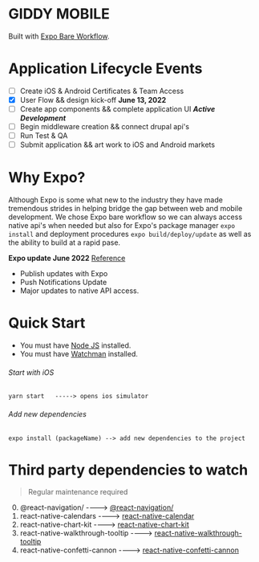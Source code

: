 # GIDDY MOBILE
Built with [Expo Bare Workflow](https://docs.expo.dev/introduction/managed-vs-bare/#bare-workflow).
# Application Lifecycle Events
- [ ] Create iOS & Android Certificates & Team Access
- [x] User Flow && design kick-off **June 13, 2022**
- [ ] Create app components && complete application UI **_Active Development_**
- [ ] Begin middleware creation && connect drupal api's
- [ ] Run Test & QA
- [ ] Submit application && art work to iOS and Android markets
# Why Expo?
Although Expo is some what new to the industry they have made tremendous strides in helping bridge the gap between web and mobile development. We chose Expo bare workflow so we can always access native api's when needed but also for Expo's package manager `expo install` and deployment procedures `expo build/deploy/update` as well as the ability to build at a rapid pase.

**Expo update June 2022** [Reference](https://appjs.co)
- Publish updates with Expo
- Push Notifications Update
- Major updates to native API access.
# Quick Start
- You must have [Node JS](https://nodejs.org) installed.
- You must have [Watchman](https://watchman.org) installed.

###### Start with iOS
```
yarn start   -----> opens ios simulator
```
###### Add new dependencies
```
expo install (packageName) --> add new dependencies to the project
```
# Third party dependencies to watch
> Regular maintenance required
0. @react-navigation/ ----> [@react-navigation/](https://reactnavigation.org/)
1. react-native-calendars ----> [react-native-calendar](https://www.npmjs.com/package/react-native-calendars)
2. react-native-chart-kit ----> [react-native-chart-kit](https://www.npmjs.com/package/react-native-chart-kit)
3. react-native-walkthrough-tooltip ----> [react-native-walkthrough-tooltip](https://www.npmjs.com/package/react-native-walkthrough-tooltip)
4. react-native-confetti-cannon ----> [react-native-confetti-cannon](https://www.npmjs.com/package/react-native-confetti-cannon)
